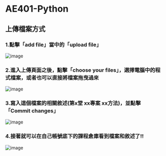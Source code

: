 # AE401-Python

## 上傳檔案方式
### 1.點擊「add file」當中的「upload file」

![image](https://i.imgur.com/EJYW0K4.png)

### 2.進入上傳頁面之後，點擊「choose your files」，選擇電腦中的程式檔案，或者也可以直接將檔案拖曳過來
![image](https://i.imgur.com/DL2lLgp.png)

### 3.寫入這個檔案的相關敘述(第x堂 xx專案 xx方法)，並點擊「Commit changes」
![image](https://i.imgur.com/jjo5UAj.png)

### 4.接著就可以在自己帳號底下的課程倉庫看到檔案和敘述了!!
![image](https://i.imgur.com/7GjHOye.png)
